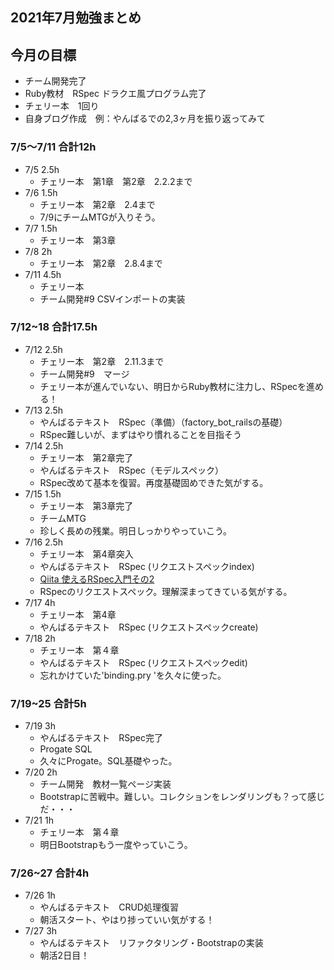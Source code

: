 ## 2021年7月勉強まとめ

## 今月の目標

- チーム開発完了
- Ruby教材　RSpec ドラクエ風プログラム完了
- チェリー本　1回り
- 自身ブログ作成　例：やんばるでの2,3ヶ月を振り返ってみて


### 7/5〜7/11 合計12h

- 7/5 2.5h
  - チェリー本　第1章　第2章　2.2.2まで
- 7/6 1.5h
  - チェリー本　第2章　2.4まで
  - 7/9にチームMTGが入りそう。
- 7/7 1.5h
  - チェリー本　第3章
- 7/8 2h
  - チェリー本　第2章　2.8.4まで
- 7/11 4.5h
  - チェリー本
  - チーム開発#9 CSVインポートの実装

### 7/12~18 合計17.5h

- 7/12 2.5h
  - チェリー本　第2章　2.11.3まで
  - チーム開発#9　マージ
  - チェリー本が進んでいない、明日からRuby教材に注力し、RSpecを進める！
- 7/13 2.5h
  - やんばるテキスト　RSpec（準備）（factory_bot_railsの基礎）
  - RSpec難しいが、まずはやり慣れることを目指そう
- 7/14 2.5h
  - チェリー本　第2章完了
  - やんばるテキスト　RSpec（モデルスペック）
  - RSpec改めて基本を復習。再度基礎固めできた気がする。
- 7/15 1.5h
  - チェリー本　第3章完了
  - チームMTG
  - 珍しく長めの残業。明日しっかりやっていこう。
- 7/16 2.5h
  - チェリー本　第4章突入
  - やんばるテキスト　RSpec (リクエストスペックindex)
  - [Qiita 使えるRSpec入門その2](https://qiita.com/jnchito/items/2e79a1abe7cd8214caa5)
  - RSpecのリクエストスペック。理解深まってきている気がする。
- 7/17 4h
  - チェリー本　第4章
  - やんばるテキスト　RSpec (リクエストスペックcreate)
- 7/18 2h
  - チェリー本　第４章
  - やんばるテキスト　RSpec (リクエストスペックedit)
  - 忘れかけていた'binding.pry 'を久々に使った。

### 7/19~25 合計5h

- 7/19 3h
  - やんばるテキスト　RSpec完了
  - Progate SQL
  - 久々にProgate。SQL基礎やった。
- 7/20 2h
  - チーム開発　教材一覧ページ実装
  - Bootstrapに苦戦中。難しい。コレクションをレンダリングも？って感じだ・・・
- 7/21 1h
  - チェリー本　第４章
  - 明日Bootstrapもう一度やっていこう。

### 7/26~27 合計4h

- 7/26 1h
  - やんばるテキスト　CRUD処理復習
  - 朝活スタート、やはり捗っていい気がする！
- 7/27 3h
  - やんばるテキスト　リファクタリング・Bootstrapの実装
  - 朝活2日目！
